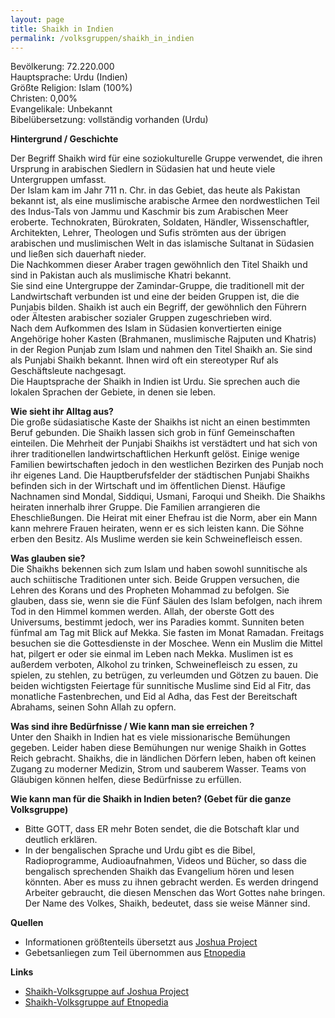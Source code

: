 ```yaml
---
layout: page
title: Shaikh in Indien
permalink: /volksgruppen/shaikh_in_indien
---
```


Bevölkerung: 72.220.000  
Hauptsprache: Urdu (Indien)  
Größte Religion: Islam (100%)  
Christen: 0,00%  
Evangelikale: Unbekannt  
Bibelübersetzung: vollständig vorhanden (Urdu)  

**Hintergrund / Geschichte**  

Der Begriff Shaikh wird für eine soziokulturelle Gruppe verwendet, 
die ihren Ursprung in arabischen Siedlern in Südasien hat und heute viele Untergruppen umfasst.  
Der Islam kam im Jahr 711 n. Chr. in das Gebiet, das heute als Pakistan bekannt ist, als eine muslimische arabische Armee den nordwestlichen Teil des Indus-Tals von Jammu und Kaschmir bis zum Arabischen Meer eroberte. 
Technokraten, Bürokraten, Soldaten, Händler, Wissenschaftler, Architekten, Lehrer, Theologen und Sufis strömten aus der übrigen arabischen und muslimischen Welt in das islamische Sultanat in Südasien und ließen sich dauerhaft nieder.  
Die Nachkommen dieser Araber tragen gewöhnlich den Titel Shaikh und sind in Pakistan auch als muslimische Khatri bekannt.  
Sie sind eine Untergruppe der Zamindar-Gruppe, die traditionell mit der Landwirtschaft verbunden ist und eine der beiden Gruppen ist, 
die die Punjabis bilden.
Shaikh ist auch ein Begriff, der gewöhnlich den Führern oder Ältesten arabischer sozialer Gruppen zugeschrieben wird.  
Nach dem Aufkommen des Islam in Südasien konvertierten einige Angehörige hoher Kasten (Brahmanen, muslimische Rajputen und Khatris) in der Region Punjab zum Islam und nahmen den Titel Shaikh an.
Sie sind als Punjabi Shaikh bekannt.
Ihnen wird oft ein stereotyper Ruf als Geschäftsleute nachgesagt.  
Die Hauptsprache der Shaikh in Indien ist Urdu. Sie sprechen auch die lokalen Sprachen der Gebiete, in denen sie leben.

**Wie sieht ihr Alltag aus?**  
Die große südasiatische Kaste der Shaikhs ist nicht an einen bestimmten Beruf gebunden. Die Shaikh lassen sich grob in fünf Gemeinschaften einteilen.
Die Mehrheit der Punjabi Shaikhs ist verstädtert und hat sich von ihrer traditionellen landwirtschaftlichen Herkunft gelöst.
Einige wenige Familien bewirtschaften jedoch in den westlichen Bezirken des Punjab noch ihr eigenes Land.
Die Hauptberufsfelder der städtischen Punjabi Shaikhs befinden sich in der Wirtschaft und im öffentlichen Dienst.
Häufige Nachnamen sind Mondal, Siddiqui, Usmani, Faroqui und Sheikh.
Die Shaikhs heiraten innerhalb ihrer Gruppe. Die Familien arrangieren die Eheschließungen.
Die Heirat mit einer Ehefrau ist die Norm, aber ein Mann kann mehrere Frauen heiraten, wenn er es sich leisten kann.
Die Söhne erben den Besitz. Als Muslime werden sie kein Schweinefleisch essen.

**Was glauben sie?**  
Die Shaikhs bekennen sich zum Islam und haben sowohl sunnitische als auch schiitische Traditionen unter sich.
Beide Gruppen versuchen, die Lehren des Korans und des Propheten Mohammad zu befolgen. 
Sie glauben, dass sie, wenn sie die Fünf Säulen des Islam befolgen, nach ihrem Tod in den Himmel kommen werden.
Allah, der oberste Gott des Universums, bestimmt jedoch, wer ins Paradies kommt.
Sunniten beten fünfmal am Tag mit Blick auf Mekka.
Sie fasten im Monat Ramadan. Freitags besuchen sie die Gottesdienste in der Moschee.
Wenn ein Muslim die Mittel hat, pilgert er oder sie einmal im Leben nach Mekka.
Muslimen ist es außerdem verboten, Alkohol zu trinken, Schweinefleisch zu essen, zu spielen, zu stehlen, zu betrügen, zu verleumden und Götzen zu bauen.
Die beiden wichtigsten Feiertage für sunnitische Muslime sind Eid al Fitr, das monatliche Fastenbrechen, und Eid al Adha, das Fest der Bereitschaft Abrahams, seinen Sohn Allah zu opfern.

[comment]: <> (**Hindernisse für die Erreichung der Volksgruppe**)

**Was sind ihre Bedürfnisse / Wie kann man sie erreichen ?**  
Unter den Shaikh in Indien hat es viele missionarische Bemühungen gegeben.
Leider haben diese Bemühungen nur wenige Shaikh in Gottes Reich gebracht.
Shaikhs, die in ländlichen Dörfern leben, haben oft keinen Zugang zu moderner Medizin, Strom und sauberem Wasser.
Teams von Gläubigen können helfen, diese Bedürfnisse zu erfüllen.

**Wie kann man für die Shaikh in Indien beten? (Gebet für die ganze Volksgruppe)**
* Bitte GOTT, dass ER mehr Boten sendet, die die Botschaft klar und deutlich erklären.
* In der bengalischen Sprache und Urdu gibt es die Bibel, Radioprogramme, Audioaufnahmen, Videos und Bücher, so dass die bengalisch sprechenden Shaikh das Evangelium hören und lesen könnten. 
Aber es muss zu ihnen gebracht werden. Es werden dringend Arbeiter gebraucht, die diesen Menschen das Wort Gottes nahe bringen. Der Name des Volkes, Shaikh, bedeutet, dass sie weise Männer sind.

**Quellen** 
* Informationen größtenteils übersetzt aus <a href="https://joshuaproject.net/people_groups/18084/IN" target="_blank">Joshua Project</a>
* Gebetsanliegen zum Teil übernommen aus <a href="https://de.etnopedia.org/wiki/index.php/Shaikh" target="_blank">Etnopedia</a>

**Links**  
* <a href="https://joshuaproject.net/people_groups/18084/IN" target="_blank">Shaikh-Volksgruppe auf Joshua Project</a>
* <a href="https://de.etnopedia.org/wiki/index.php/Shaikh" target="_blank">Shaikh-Volksgruppe auf Etnopedia</a>
